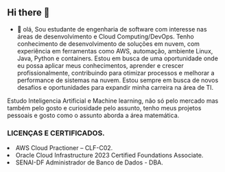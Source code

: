 ## Hi there 👋
- 🔭 olá, 
Sou estudante de engenharia de software com interesse nas áreas de desenvolvimento e Cloud Computing/DevOps. Tenho conhecimento de desenvolvimento de soluções em nuvem, com experiência em ferramentas como AWS, automação, ambiente Linux, Java, Python e containers. Estou em busca de uma oportunidade onde eu possa aplicar meus conhecimentos, aprender e crescer profissionalmente, contribuindo para otimizar processos e melhorar a performance de sistemas na nuvem. Estou sempre em busca de novos desafios e oportunidades para expandir minha carreira na área de TI.

Estudo Inteligencia Artificial e Machine learning, não só pelo mercado mas também pelo gosto e curiosidade pelo assunto, tenho meus projetos pessoais e gosto como o assunto aborda a área matemática.


### LICENÇAS E CERTIFICADOS.
<li/>AWS Cloud Practioner – CLF-C02.
<li/>Oracle Cloud Infrastructure 2023 Certified Foundations Associate.
<li/>SENAI-DF Administrador de Banco de Dados - DBA.
